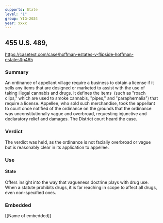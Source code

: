 ```yaml
---
supports: State
level: "1"
group: YIG-2024
year: xxxx
---
```

## 455 U.S. 489, 

https://casetext.com/case/hoffman-estates-v-flipside-hoffman-estates#p495

### Summary

An ordinance of appellant village require a business to obtain a license if it sells any items that are designed or marketed to assist with the use of taking illegal cannabis and drugs. It defines the items  (such as "roach clips," which are used to smoke cannabis, "pipes," and "paraphernalia") that require a license. Appellee, who sold such merchandise, took the appellant to court once notified of the ordinance on the grounds that the ordinance was unconstitutionally vague and overbroad, requesting injunctive and declaratory relief and damages. The District court heard the case.
### Verdict
The verdict was held, as the ordinance is not facially overbroad or vague but is reasonably clear in its application to appellee.
### Use
#### State 
Offers insight into the way that vagueness doctrine plays with drug use.
When a statute prohibits drugs, it is far reaching in scope to affect all drugs, even non-specified ones.
### Embedded

[[Name of embedded]]